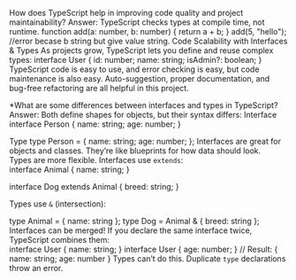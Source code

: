 How does TypeScript help in improving code quality and project maintainability?
Answer:
TypeScript checks types at compile time, not runtime.
function add(a: number, b: number) {
  return a + b;
}
add(5, "hello"); //error becase b string but give value string.
Code Scalability with Interfaces & Types
As projects grow, TypeScript lets you define and reuse complex types:
interface User {
  id: number;
  name: string;
  isAdmin?: boolean;
}
TypeScript code is easy to use, and error checking is easy, but code maintenance is also easy. Auto-suggestion, proper documentation, and bug-free refactoring are all helpful in this  project.

 *What are some differences between interfaces and types in TypeScript?
Answer:
Both define shapes for objects, but their syntax differs: 
 Interface
interface Person {
  name: string;
  age: number;
}

Type
type Person = {
  name: string;
  age: number;
};
 Interfaces are great for objects and classes. They’re like blueprints for how data should look.  
Types are more flexible. 
Interfaces use `extends`:  
interface Animal {
  name: string;
}

interface Dog extends Animal {
  breed: string;
}


Types use `&` (intersection):  

type Animal = { name: string };
type Dog = Animal & { breed: string };
Interfaces can be merged! If you declare the same interface twice, TypeScript combines them:  
interface User { name: string; }
interface User { age: number; }
// Result: { name: string; age: number }
Types can’t do this. Duplicate `type` declarations throw an error.

